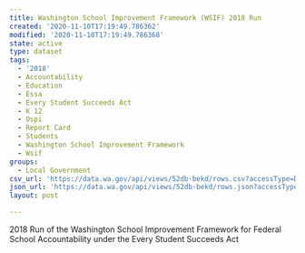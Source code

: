 ```yaml
---
title: Washington School Improvement Framework (WSIF) 2018 Run
created: '2020-11-10T17:19:49.786362'
modified: '2020-11-10T17:19:49.786368'
state: active
type: dataset
tags:
  - '2018'
  - Accountability
  - Education
  - Essa
  - Every Student Succeeds Act
  - K 12
  - Ospi
  - Report Card
  - Students
  - Washington School Improvement Framework
  - Wsif
groups:
  - Local Government
csv_url: 'https://data.wa.gov/api/views/52db-bekd/rows.csv?accessType=DOWNLOAD'
json_url: 'https://data.wa.gov/api/views/52db-bekd/rows.json?accessType=DOWNLOAD'
layout: post

---
```

2018 Run of the Washington School Improvement Framework for Federal School Accountability under the Every Student Succeeds Act
